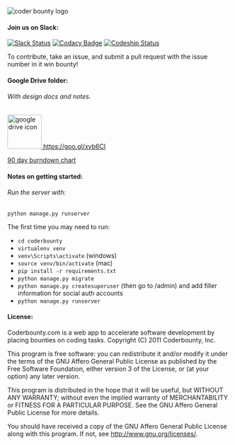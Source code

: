 <img src="http://www.coderbounty.com/static/images/coder-bounty-logo.9e4b0ca1564d.png" alt="coder bounty logo"/>

#### Join us on Slack:

[![Slack Status](https://coderbounty-slackin.herokuapp.com/badge.svg)](https://coderbounty-slackin.herokuapp.com) [![Codacy Badge](https://api.codacy.com/project/badge/grade/e7dd6887193546529274f78fc0c9993b)](https://www.codacy.com/app/sean_2/coderbounty) [![Codeship Status](https://codeship.com/projects/79d8f370-6de1-0133-9c97-6eccd6fcb9f2/status?branch=master)](https://codeship.com/projects/115741)


To contribute, take an issue, and submit a pull request with the issue number in it win bounty!

#### Google Drive folder:
###### With design docs and notes. 
<a href="https://drive.google.com/folderview?id=0B27eQuixxEoiNWhIT2ZQeVhJaW8&usp=sharing">
<img width="77" src="http://icons.iconarchive.com/icons/alecive/flatwoken/512/Apps-Google-Drive-icon.png" alt="google drive icon"/> 
https://goo.gl/xvb6CI
</a>

<a href="http://burndown.io/#Coderbounty/coderbounty/summary/90">90 day burndown chart</a>

#### Notes on getting started:
###### Run the server with:

 `python manage.py runserver`

The first time you may need to run:
- `cd coderbounty`
- `virtualenv venv`
- `venv\Scripts\activate` (windows)
- `source venv/bin/activate` (mac)
- `pip install -r requirements.txt`
- `python manage.py migrate`
- `python manage.py createsuperuser` (then go to /admin) and add filler information for social auth accounts
- `python manage.py runserver`

#### License:

Coderbounty.com is a web app to accelerate software development by placing bounties on coding tasks.
Copyright (C) 2011  Coderbounty, Inc.

This program is free software: you can redistribute it and/or modify
it under the terms of the GNU Affero General Public License as
published by the Free Software Foundation, either version 3 of the
License, or (at your option) any later version.

This program is distributed in the hope that it will be useful,
but WITHOUT ANY WARRANTY; without even the implied warranty of
MERCHANTABILITY or FITNESS FOR A PARTICULAR PURPOSE.  See the
GNU Affero General Public License for more details.

You should have received a copy of the GNU Affero General Public License
along with this program.  If not, see <http://www.gnu.org/licenses/>.
